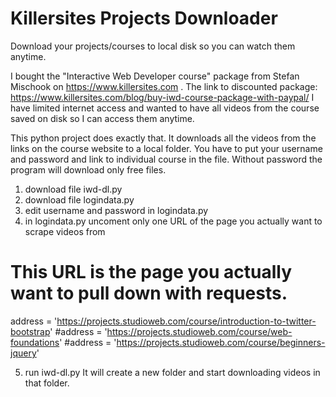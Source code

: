 # Killersites Projects Downloader
Download your projects/courses to local disk so you can watch them anytime.

I bought the "Interactive Web Developer course" package from Stefan Mischook on https://www.killersites.com .
The link to discounted package: https://www.killersites.com/blog/buy-iwd-course-package-with-paypal/
I have limited internet access and wanted to have all videos from the course saved on disk so I can access them anytime.

This python project does exactly that.
It downloads all the videos from the links on the course website to a local folder.
You have to put your username and password and link to individual course in the file.
Without password the program will download only free files.

1. download file iwd-dl.py
2. download file logindata.py
3. edit username and password in logindata.py
4. in logindata.py uncoment only one URL of the page you actually want to scrape videos from

# This URL is the page you actually want to pull down with requests.
address = 'https://projects.studioweb.com/course/introduction-to-twitter-bootstrap'
#address = 'https://projects.studioweb.com/course/web-foundations'
#address = 'https://projects.studioweb.com/course/beginners-jquery'

5. run iwd-dl.py
It will create a new folder and start downloading videos in that folder.


